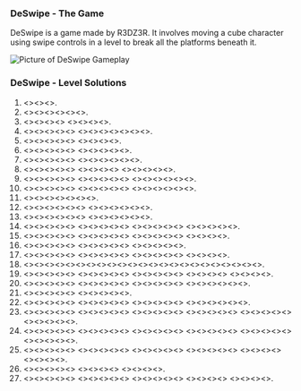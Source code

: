 ### DeSwipe - The Game

DeSwipe is a game made by R3DZ3R. It involves moving a cube character using swipe controls in a level to break all the platforms beneath it. 

![Picture of DeSwipe Gameplay](https://media.discordapp.net/attachments/815825363006521374/883851425770246184/fancade.png)

### DeSwipe - Level Solutions

1. <<NE>><<SE>><<SW>>.
2. <<SW>><<NW>><<NE>><<NW>><<SW>><<SE>>.
3. <<SE>><<SW>><<NW>><<NE>> <<SE>><<SW>><<NW>><<NE>>.
4. <<SW>><<SE>><<NE>><<NW>><<SW>> <<NW>><<NE>><<NW>><<SW>><<NW>><<NE>><<SE>>.
5. <<SE>><<SW>><<NW>><<SW>><<SE>> <<NE>><<SE>><<SW>><<NW>>.
6. <<NE>><<SE>><<NW>><<SW>><<NW>> <<NE>><<NW>><<NE>><<SE>><<SW>>.
7. <<NW>><<SW>><<NW>><<NE>><<SE>> <<SW>><<SE>><<NE>><<SE>><<SW>><<NW>>.
8. <<SW>><<NW>><<SW>><<SE>><<NE>> <<SE>><<NE>><<SE>><<NE>> <<SE>><<SW>><<NW>><<NE>><<SE>>.
9. <<NE>><<SE>><<NE>><<NW>><<SW>> <<SE>><<NE>><<SE>><<NE>><<SE>> <<SW>><<NW>><<SW>><<SE>><<NE>><<NW>>.
10. <<SE>><<SW>><<SE>><<SW>><<NW>> <<NE>><<NW>><<SW>><<SE>><<SW>> <<SE>><<SW>><<NW>><<NE>><<NW>><<NE>>.
11. <<NW>><<SW>><<SE>><<SW>><<NW>><<NE>><<NW>>.
12. <<NE>><<SE>><<SW>><<NW>><<NE>><<SW>> <<NW>><<NE>><<SE>><<SW>><<SE>><<SW>>.
13. <<SW>><<SE>><<NE>><<NW>><<NE>><<SE>> <<NE>><<NW>><<SW>><<SW>><<SE>><<NW>>.
14. <<SE>><<NE>><<SW>><<SE>><<NE>> <<SE>><<SW>><<SE>><<NE>><<NW>> <<SW>><<SE>><<NE>><<SW>><<SE>> <<NE>><<SE>><<SW>><<SE>><<NE>>.
15. <<SW>><<NW>><<NE>><<SE>><<SW>> <<NW>><<NE>><<SE>><<SW>><<NW>> <<NE>><<SE>><<SW>><<NW>><<NE>> <<SE>><<NW>><<NE>><<NE>>.
16. <<NW>><<NE>><<NW>><<SW>><<SE>> <<SW>><<NW>><<SW>><<SE>><<NE>> <<NW>><<SW>><<SE>><<SW>><<NW>>.
17. <<SE>><<NE>><<NW>><<SW>><<SE>> <<NE>><<NW>><<SW>><<SE>><<SW>> <<SE>><<SW>><<NW>><<NE>><<SE>> <<SW>><<NW>><<SW>><<SE>>.
18. <<SW>><<SE>><<NE>><<NW>><<NE>><<SE>><<NE>><<NW>><<SW>><<NW>><<SW>><<SE>><<NW>><<NE>><<SE>><<SW>><<SE>><<SW>><<NW>><<SW>><<NW>><<NE>><<SE>>.
19. <<NW>><<NE>><<NW>><<SW>><<NW>> <<NE>><<SE>><<SW>><<NE>><<SW>> <<SE>><<SW>><<SE>><<NE>><<NW>> <<NE>><<NW>><<NE>><<SE>> <<SW>><<NW>><<NE>><<SE>>.
20. <<NE>><<NW>><<SW>><<SE>><<NE>> <<NW>><<SW>><<SE>><<SW>><<NW>> <<SW>><<SE>><<NW>><<SW>><<SE>> <<NE>><<NW>><<NE>><<NW>><<SW>><<SE>>.
21. <<SW>><<SE>><<SW>><<SW>><<SE>> <<SE>><<NE>><<NE>><<NW>><<SW>>.
22. <<SW>><<NW>><<NE>><<SE>><<SW>> <<SE>><<NW>><<SW>><<SE>><<SW>> <<NW>><<NE>><<SE>><<SW>><<NW>> <<NE>><<SE>><<SE>><<NE>><<NW>><<SW>>.
23. <<NW>><<SW>><<NW>><<SW>><<SE>> <<NE>><<NW>><<SW>><<SE>><<NE>> <<SE>><<NE>><<SE>><<NE>><<NW>> <<NE>><<SE>><<SW>><<NW>><<NE>> <<SE>><<NE>><<SE>><<NW>><<NE>> <<NW>><<SW>><<SE>><<SW>><<NW>>.
24. <<NE>><<NW>><<NE>><<NE>><<NW>> <<SW>><<SE>><<SW>><<NE>><<SE>> <<SW>><<SE>><<SW>><<SE>><<NE>> <<NW>><<SW>><<NW>><<NE>><<SE>> <<SW>><<NW>><<SE>><<SW>><<SE>> <<NE>><<SE>><<NE>><<NW>><<NE>>.
25. <<SW>><<SE>><<NE>><<NW>><<NE>> <<NW>><<SW>><<SE>><<NE>><<SE>> <<SW>><<SE>><<SW>><<NW>><<SW>> <<NE>><<SE>><<SW>><<SE>><<NE>> <<SE>><<NE>><<SW>><<NE>> <<NW>><<SW>><<SE>><<SW>>.
26. <<NE>><<NW>><<NE>><<NW>><<NW>> <<NW>><<NE>><<SE>><<SW>> <<SW>><<SE>><<SE>><<SE>>.
27. <<NE>><<NW>><<NE>><<NW>><<SW>> <<SE>><<NE>><<NW>><<NE>><<NW>> <<NE>><<SE>><<SW>><<NW>><<NE>> <<NW>><<SW>><<NW>><<SW>> <<SW>><<SE>><<NW>><<SW>>.
